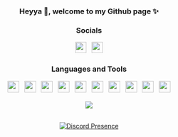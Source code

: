 <div align="center">
  <h3>Heyya 👋, welcome to my Github page ✨</h3>
  <h3>Socials</h3>
  <div>
      <a href="https://amirsaffari.ir"><img src="https://i.imgur.com/HcY0gIm.png" height="25" width="25"></a>
      &nbsp;
      <a href="https://discord.com/users/654969698471116800"><img src="https://i.imgur.com/CZU39q2.png" height="25" width="25"></a>
  </div>
  <h3>Languages and Tools</h3>
  <div>
    <a href="https://python.org"><img src="https://skillicons.dev/icons?i=python" height="26" width="26"></a>
      &nbsp;
    <a href="https://javascript.com"><img src="https://skillicons.dev/icons?i=javascript" height="26" width="26"></a>
      &nbsp;
    <a href="https://nodejs.org"><img src="https://skillicons.dev/icons?i=nodejs" height="26" width="26"></a>
      &nbsp;
    <a href="https://react.dev/"><img src="https://skillicons.dev/icons?i=react" height="26" width="26"></a>
      &nbsp;
    <a href="https://nextjs.org/"><img src="https://skillicons.dev/icons?i=nextjs" height="26" width="26"></a>
      &nbsp;
    <a href="https://w3.org/html"><img src="https://skillicons.dev/icons?i=html" height="26" width="26"></a>
      &nbsp;
    <a href="https://w3schools.com/css"><img src="https://skillicons.dev/icons?i=css" height="26" width="26"></a>
      &nbsp;
    <a href="https://git-scm.com"><img src="https://skillicons.dev/icons?i=git" height="26" width="26"></a>
      &nbsp;
    <a href="https://github.com"><img src="https://skillicons.dev/icons?i=github" height="26" width="26"></a>
      &nbsp;
    <a href="https://code.visualstudio.com"><img src="https://skillicons.dev/icons?i=vscode" height="26" width="26"></a>
  </div>
  <br>
  <img src="https://camo.githubusercontent.com/3da23ac30fe103ca12f619351306a9160c896deb29a89a64dbcf14f0afb7fe39/68747470733a2f2f656d6f6a69732e736c61636b6d6f6a69732e636f6d2f656d6f6a69732f696d616765732f313632313032343339342f33393039322f6361742d726f6c6c2e6769663f31363231303234333934">
  <br>
  <br>


[![Discord Presence](https://lanyard.cnrad.dev/api/654969698471116800?borderRadius=40px)](https://discord.com/users/654969698471116800)

 
</div>
